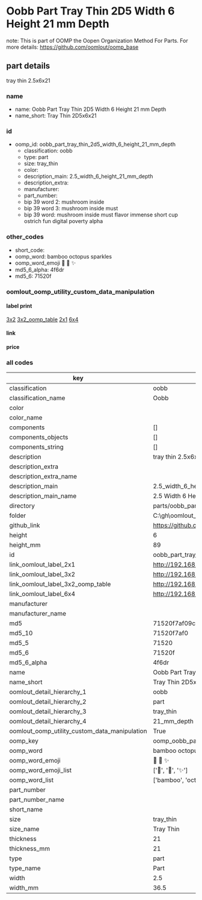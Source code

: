 # Oobb Part Tray Thin 2D5 Width 6 Height 21 mm Depth  

note: This is part of OOMP the Oopen Organization Method For Parts. For more details: https://github.com/oomlout/oomp_base

##  part details
  



tray thin 2.5x6x21



### name
* name: Oobb Part Tray Thin 2D5 Width 6 Height 21 mm Depth
* name_short: Tray Thin 2D5x6x21 
### id
* oomp_id: oobb_part_tray_thin_2d5_width_6_height_21_mm_depth
  * classification: oobb
  * type: part
  * size: tray_thin
  * color: 
  * description_main: 2.5_width_6_height_21_mm_depth
  * description_extra: 
  * manufacturer: 
  * part_number: 
  * bip 39 word 2: mushroom inside
  * bip 39 word 3: mushroom inside must
  * bip 39 word: mushroom inside must flavor immense short cup ostrich fun digital poverty alpha

### other_codes
* short_code: 
* oomp_word: bamboo octopus sparkles
* oomp_word_emoji :bamboo: :octopus: :sparkles:
* md5_6_alpha: 4f6dr
* md5_6: 71520f






### oomlout_oomp_utility_custom_data_manipulation
#### label print
[3x2](http://192.168.1.245:1112/?label=oomp%204f6dr)
[3x2_oomp_table](http://192.168.1.108:1112/?label=oomp%204f6dr)
[2x1](http://192.168.1.242:1112/?label=oomp%204f6dr)
[6x4](http://192.168.1.55:1112/?label=oomp%204f6dr)    

#### link

                              

#### price







### all codes 
| key | value |  
| --- | --- |  
| classification | oobb |  
| classification_name | Oobb |  
| color |  |  
| color_name |  |  
| components | [] |  
| components_objects | [] |  
| components_string | [] |  
| description | tray thin 2.5x6x21 |  
| description_extra |  |  
| description_extra_name |  |  
| description_main | 2.5_width_6_height_21_mm_depth |  
| description_main_name | 2.5 Width 6 Height 21 mm Depth |  
| directory | parts/oobb_part_tray_thin_2d5_width_6_height_21_mm_depth |  
| folder | C:\gh\oomlout_oobb_version_4_generated_parts\parts\oobb_part_tray_thin_2d5_width_6_height_21_mm_depth |  
| github_link | https://github.com/oomlout/oomlout_oomp_part_src/tree/main/parts/oobb_part_tray_thin_2d5_width_6_height_21_mm_depth |  
| height | 6 |  
| height_mm | 89 |  
| id | oobb_part_tray_thin_2d5_width_6_height_21_mm_depth |  
| link_oomlout_label_2x1 | http://192.168.1.242:1112/?label=oomp%204f6dr |  
| link_oomlout_label_3x2 | http://192.168.1.245:1112/?label=oomp%204f6dr |  
| link_oomlout_label_3x2_oomp_table | http://192.168.1.108:1112/?label=oomp%204f6dr |  
| link_oomlout_label_6x4 | http://192.168.1.55:1112/?label=oomp%204f6dr |  
| manufacturer |  |  
| manufacturer_name |  |  
| md5 | 71520f7af09ce6b71b38c58b241d4c8e |  
| md5_10 | 71520f7af0 |  
| md5_5 | 71520 |  
| md5_6 | 71520f |  
| md5_6_alpha | 4f6dr |  
| name | Oobb Part Tray Thin 2D5 Width 6 Height 21 mm Depth |  
| name_short | Tray Thin 2D5x6x21  |  
| oomlout_detail_hierarchy_1 | oobb |  
| oomlout_detail_hierarchy_2 | part |  
| oomlout_detail_hierarchy_3 | tray_thin |  
| oomlout_detail_hierarchy_4 | 21_mm_depth |  
| oomlout_oomp_utility_custom_data_manipulation | True |  
| oomp_key | oomp_oobb_part_tray_thin_2d5_width_6_height_21_mm_depth |  
| oomp_word | bamboo octopus sparkles |  
| oomp_word_emoji | :bamboo: :octopus: :sparkles: |  
| oomp_word_emoji_list | [':bamboo:', ':octopus:', ':sparkles:'] |  
| oomp_word_list | ['bamboo', 'octopus', 'sparkles'] |  
| part_number |  |  
| part_number_name |  |  
| short_name |  |  
| size | tray_thin |  
| size_name | Tray Thin |  
| thickness | 21 |  
| thickness_mm | 21 |  
| type | part |  
| type_name | Part |  
| width | 2.5 |  
| width_mm | 36.5 |  
